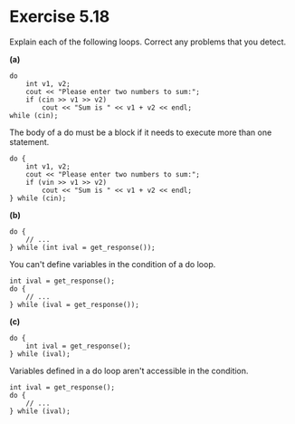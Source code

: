 Exercise 5.18
=============

Explain each of the following loops. Correct any problems that you detect.

**(a)**

    do
        int v1, v2;
        cout << "Please enter two numbers to sum:";
        if (cin >> v1 >> v2)
            cout << "Sum is " << v1 + v2 << endl;
    while (cin);

The body of a do must be a block if it needs to execute more than one statement.

    do {
        int v1, v2;
        cout << "Please enter two numbers to sum:";
        if (vin >> v1 >> v2)
            cout << "Sum is " << v1 + v2 << endl;
    } while (cin);

**(b)**

    do {
        // ...
    } while (int ival = get_response());

You can't define variables in the condition of a do loop.

    int ival = get_response();
    do {
        // ...
    } while (ival = get_response());

**(c)**

    do {
        int ival = get_response();
    } while (ival);

Variables defined in a do loop aren't accessible in the condition.

    int ival = get_response();
    do {
        // ...
    } while (ival);

